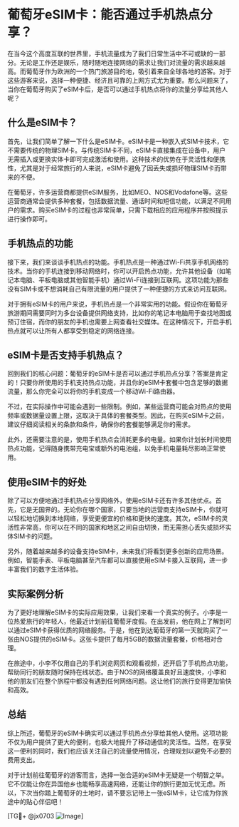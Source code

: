 # 葡萄牙eSIM卡：能否通过手机热点分享？

在当今这个高度互联的世界里，手机流量成为了我们日常生活中不可或缺的一部分。无论是工作还是娱乐，随时随地连接网络的需求让我们对流量的需求越来越高。而葡萄牙作为欧洲的一个热门旅游目的地，吸引着来自全球各地的游客。对于这些游客来说，选择一种便捷、经济且可靠的上网方式尤为重要。那么问题来了，当你在葡萄牙购买了eSIM卡后，是否可以通过手机热点将你的流量分享给其他人呢？

## 什么是eSIM卡？

首先，让我们简单了解一下什么是eSIM卡。eSIM卡是一种嵌入式SIM卡技术，它不需要传统的物理SIM卡。与传统SIM卡不同，eSIM卡直接集成在设备中，用户无需插入或更换实体卡即可完成激活和使用。这种技术的优势在于灵活性和便携性，尤其是对于经常旅行的人来说，eSIM卡避免了因丢失或损坏物理SIM卡而带来的不便。

在葡萄牙，许多运营商都提供eSIM服务，比如MEO、NOS和Vodafone等。这些运营商通常会提供多种套餐，包括数据流量、通话时间和短信功能，以满足不同用户的需求。购买eSIM卡的过程也非常简单，只需下载相应的应用程序并按照提示进行操作即可。

## 手机热点的功能

接下来，我们来谈谈手机热点的功能。手机热点是一种通过Wi-Fi共享手机网络的技术。当你的手机连接到移动网络时，你可以开启热点功能，允许其他设备（如笔记本电脑、平板电脑或其他智能手机）通过Wi-Fi连接到互联网。这项功能为那些没有SIM卡或不想消耗自己有限流量的用户提供了一种便捷的方式来访问互联网。

对于拥有eSIM卡的用户来说，手机热点是一个非常实用的功能。假设你在葡萄牙旅游期间需要同时为多台设备提供网络支持，比如你的笔记本电脑用于查找地图或预订住宿，而你的朋友的手机也需要上网查看社交媒体。在这种情况下，开启手机热点就可以让所有人都享受到稳定的网络连接。

## eSIM卡是否支持手机热点？

回到我们的核心问题：葡萄牙的eSIM卡是否可以通过手机热点分享？答案是肯定的！只要你所使用的手机支持热点功能，并且你的eSIM卡套餐中包含足够的数据流量，那么你完全可以将你的手机变成一个移动Wi-Fi路由器。

不过，在实际操作中可能会遇到一些限制。例如，某些运营商可能会对热点的使用频率或数据量设置上限，这取决于具体的套餐类型。因此，在购买eSIM卡之前，建议仔细阅读相关的条款和条件，确保你的套餐能够满足你的需求。

此外，还需要注意的是，使用手机热点会消耗更多的电量。如果你计划长时间使用热点功能，记得随身携带充电宝或额外的电池组，以免手机电量耗尽影响正常使用。

## 使用eSIM卡的好处

除了可以方便地通过手机热点分享网络外，使用eSIM卡还有许多其他优点。首先，它是无国界的。无论你在哪个国家，只要当地的运营商支持eSIM卡，你就可以轻松地切换到本地网络，享受更便宜的价格和更快的速度。其次，eSIM卡的灵活性非常高，你可以在不同的国家和地区之间自由切换，而无需担心丢失或损坏实体SIM卡的问题。

另外，随着越来越多的设备支持eSIM卡，未来我们将看到更多创新的应用场景。例如，智能手表、平板电脑甚至汽车都可以直接使用eSIM卡接入互联网，进一步丰富我们的数字生活体验。

## 实际案例分析

为了更好地理解eSIM卡的实际应用效果，让我们来看一个真实的例子。小李是一位热爱旅行的年轻人，他最近计划前往葡萄牙度假。在出发前，他在网上了解到可以通过eSIM卡获得优质的网络服务。于是，他在到达葡萄牙的第一天就购买了一张由NOS提供的eSIM卡。这张卡提供了每月5GB的数据流量套餐，价格相对合理。

在旅途中，小李不仅用自己的手机浏览网页和观看视频，还开启了手机热点功能，帮助同行的朋友随时保持在线状态。由于NOS的网络覆盖良好且速度快，小李和他的朋友们在整个旅程中都没有遇到任何网络问题。这让他们的旅行变得更加愉快和高效。

## 总结

综上所述，葡萄牙的eSIM卡确实可以通过手机热点分享给其他人使用。这项功能不仅为用户提供了更大的便利，也极大地提升了移动通信的灵活性。当然，在享受这一便利的同时，我们也应该关注自己的流量使用情况，合理规划以避免不必要的费用支出。

对于计划前往葡萄牙的游客而言，选择一张合适的eSIM卡无疑是一个明智之举。它不仅能让你在异国他乡也能畅享高速网络，还能让你的旅行更加无忧无虑。所以，下次当你踏上葡萄牙的土地时，请不要忘记带上一张eSIM卡，让它成为你旅途中的贴心伴侣吧！

[TG💪+ @jx0703 ![Image](https://github.com/user-attachments/assets/dbca1d08-cadb-493c-b0ec-ad6f7a83f270)]